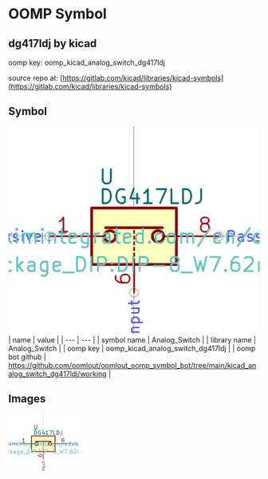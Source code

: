 # OOMP Symbol  
## dg417ldj  by kicad  
  
oomp key: oomp_kicad_analog_switch_dg417ldj  
  
source repo at: [https://gitlab.com/kicad/libraries/kicad-symbols](https://gitlab.com/kicad/libraries/kicad-symbols)  
## Symbol  
  
[![working.png](working_600.png)](working.png)  
| name | value | 
| --- | --- | 
| symbol name | Analog_Switch | 
| library name | Analog_Switch | 
| oomp key | oomp_kicad_analog_switch_dg417ldj | 
| oomp bot github | https://github.com/oomlout/oomlout_oomp_symbol_bot/tree/main/kicad_analog_switch_dg417ldj/working | 
## Images  
  
[![working.png](working_140.png)](working.png)  

